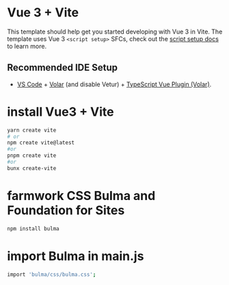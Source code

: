 # Vue 3 + Vite

This template should help get you started developing with Vue 3 in Vite. The template uses Vue 3 `<script setup>` SFCs, check out the [script setup docs](https://v3.vuejs.org/api/sfc-script-setup.html#sfc-script-setup) to learn more.

## Recommended IDE Setup

- [VS Code](https://code.visualstudio.com/) + [Volar](https://marketplace.visualstudio.com/items?itemName=Vue.volar) (and disable Vetur) + [TypeScript Vue Plugin (Volar)](https://marketplace.visualstudio.com/items?itemName=Vue.vscode-typescript-vue-plugin).


# install Vue3 + Vite
```bash
yarn create vite
# or
npm create vite@latest
#or
pnpm create vite
#or
bunx create-vite
```

# farmwork CSS Bulma and Foundation for Sites

```bash
npm install bulma
```


# import Bulma in main.js
```bash
import 'bulma/css/bulma.css';
```
